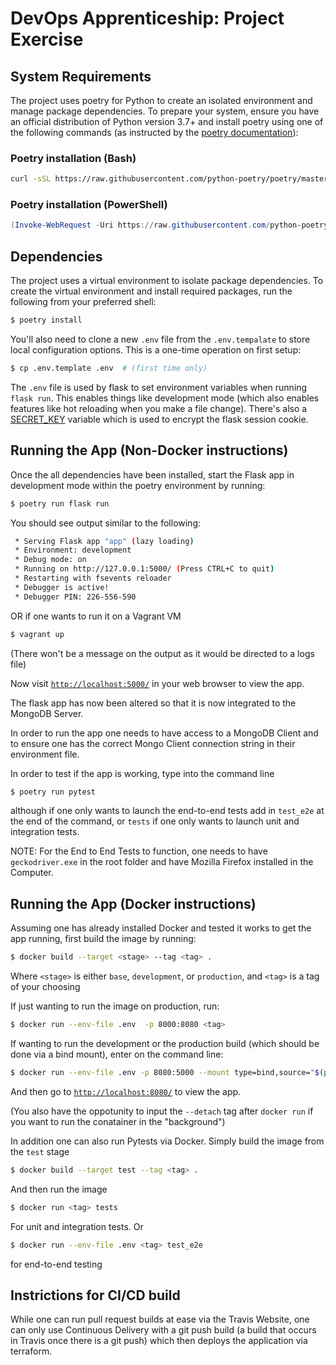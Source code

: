# DevOps Apprenticeship: Project Exercise

## System Requirements

The project uses poetry for Python to create an isolated environment and manage package dependencies. To prepare your system, ensure you have an official distribution of Python version 3.7+ and install poetry using one of the following commands (as instructed by the [poetry documentation](https://python-poetry.org/docs/#system-requirements)):

### Poetry installation (Bash)

```bash
curl -sSL https://raw.githubusercontent.com/python-poetry/poetry/master/get-poetry.py | python
```

### Poetry installation (PowerShell)

```powershell
(Invoke-WebRequest -Uri https://raw.githubusercontent.com/python-poetry/poetry/master/get-poetry.py -UseBasicParsing).Content | python
```

## Dependencies

The project uses a virtual environment to isolate package dependencies. To create the virtual environment and install required packages, run the following from your preferred shell:

```bash
$ poetry install
```

You'll also need to clone a new `.env` file from the `.env.tempalate` to store local configuration options. This is a one-time operation on first setup:

```bash
$ cp .env.template .env  # (first time only)
```

The `.env` file is used by flask to set environment variables when running `flask run`. This enables things like development mode (which also enables features like hot reloading when you make a file change). There's also a [SECRET_KEY](https://flask.palletsprojects.com/en/1.1.x/config/#SECRET_KEY) variable which is used to encrypt the flask session cookie.

## Running the App (Non-Docker instructions)

Once the all dependencies have been installed, start the Flask app in development mode within the poetry environment by running:
```bash
$ poetry run flask run
```

You should see output similar to the following:
```bash
 * Serving Flask app "app" (lazy loading)
 * Environment: development
 * Debug mode: on
 * Running on http://127.0.0.1:5000/ (Press CTRL+C to quit)
 * Restarting with fsevents reloader
 * Debugger is active!
 * Debugger PIN: 226-556-590
```
OR if one wants to run it on a Vagrant VM

```bash
$ vagrant up
```

(There won't be a message on the output as it would be directed to a logs file)

Now visit [`http://localhost:5000/`](http://localhost:5000/) in your web browser to view the app.

The flask app has now been altered so that it is now integrated to the MongoDB Server.

In order to run the app one needs to have access to a MongoDB Client and to ensure one has the correct Mongo Client connection string in their environment file. 

In order to test if the app is working, type into the command line 

```bash
$ poetry run pytest
```

although if one only wants to launch the end-to-end tests add in `test_e2e` at the end of the command, or `tests` if one only wants to launch unit and integration tests.

NOTE: For the End to End Tests to function, one needs to have `geckodriver.exe` in the root folder and have Mozilla Firefox installed in the Computer.

## Running the App (Docker instructions)

Assuming one has already installed Docker and tested it works to get the app running, first build the image by running:

```bash
$ docker build --target <stage> --tag <tag> .
```

Where ```<stage>``` is either ```base```, ```development```, or ```production```, and ```<tag>``` is a tag of your choosing 

If just wanting to run the image on production, run:

```bash
$ docker run --env-file .env  -p 8000:8080 <tag> 
```

If wanting to run the development or the production build (which should be done via a bind mount), enter on the command line:

```bash
$ docker run --env-file .env -p 8080:5000 --mount type=bind,source="$(pwd)"/todo_app,target=/app/todo_app <tag> 
```

And then go to [`http://localhost:8080/`](http://localhost:8080/) to view the app.

(You also have the oppotunity to input the ```--detach``` tag after ```docker run``` if you want to run the conatainer in the "background")

In addition one can also run Pytests via Docker. Simply build the image from the ```test``` stage

```bash
$ docker build --target test --tag <tag> .
```

And then run the image

```bash
$ docker run <tag> tests
```

For unit and integration tests. Or

```bash
$ docker run --env-file .env <tag> test_e2e
```

for end-to-end testing

## Instrictions for CI/CD build

While one can run pull request builds at ease via the Travis Website, one can only use Continuous Delivery with a git push build (a build that occurs in Travis once there is a git push) which then deploys the application via terraform.
